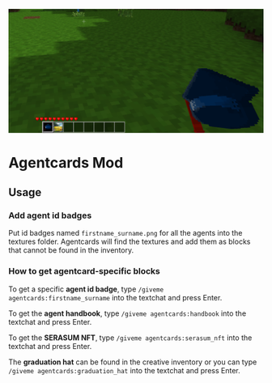 ![screenshot](thumbnail.png)

# Agentcards Mod

## Usage
### Add agent id badges
Put id badges named `firstname_surname.png` for all the agents into the textures folder. Agentcards will find the textures and add them as blocks that cannot be found in the inventory.

### How to get agentcard-specific blocks
To get a specific **agent id badge**, type `/giveme agentcards:firstname_surname` into the textchat and press Enter.

To get the **agent handbook**, type `/giveme agentcards:handbook` into the textchat and press Enter.

To get the **SERASUM NFT**, type `/giveme agentcards:serasum_nft` into the textchat and press Enter.

The **graduation hat** can be found in the creative inventory or you can type `/giveme agentcards:graduation_hat` into the textchat and press Enter.
